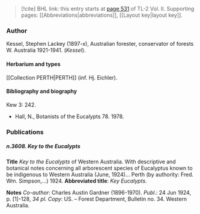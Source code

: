 > [!cite] BHL link: this entry starts at [page 531](https://www.biodiversitylibrary.org/item/103253#page/557/mode/1up) of TL-2 Vol. II.
> Supporting pages: [[Abbreviations|abbreviations]], [[Layout key|layout key]].

### Author

Kessel, Stephen Lackey (1897-x), Australian forester, conservator of forests W. Australia 1921-1941. (*Kessel*).

#### Herbarium and types

[[Collection PERTH|PERTH]] (inf. Hj. Eichler).

#### Bibliography and biography

Kew 3: 242.
- Hall, N., Botanists of the Eucalypts 78. 1978.

### Publications

##### n.3608. Key to the Eucalypts

**Title**
*Key to the Eucalypts* of Western Australia. With descriptive and botanical notes concerning all arborescent species of Eucalyptus known to be indigenous to Western Australia (June, 1924)... Perth (by authority: Fred. Wm. Simpson,...) 1924.
**Abbreviated title**: *Key Eucalypts*.

**Notes**
*Co-author*: Charles Austin Gardner (1896-1970).
*Publ*.: 24 Jun 1924, p. \[1\]-128, *34 pl. Copy*: US. – Forest Department, Bulletin no. 34. Western Australia.

